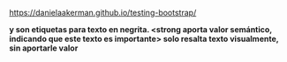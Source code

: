 https://danielaakerman.github.io/testing-bootstrap/


<strong> y <b> son etiquetas para texto en negrita.
<strong aporta valor semántico, indicando que este texto es importante>
<b> solo resalta texto visualmente, sin aportarle valor